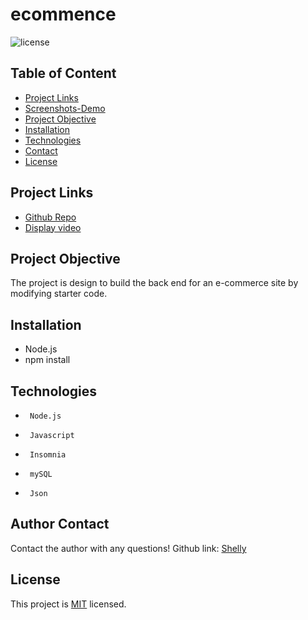 # ecommence
![license](https://img.shields.io/badge/License-MIT-yellow.svg)
## Table of Content
* [Project Links](#Project-Links)
* [Screenshots-Demo](#Screenshots)
* [Project Objective ](#Project-Objective)
* [Installation](#Installation)
* [Technologies](#Technologies)
* [Contact](#Contact)
* [License](#License)
## Project Links
* [Github Repo](https://github.com/zoeshelly-tan/ecommence)
* [Display video](https://drive.google.com/file/d/1KA697-IWhRPFCeDlxBFqYR3e14-hrBEo/view?usp=sharing)

## Project Objective
The project is design to build the back end for an e-commerce site by modifying starter code.

## Installation
- Node.js 
- npm install


## Technologies
-      Node.js
-      Javascript
-      Insomnia
-      mySQL
-      Json




## Author Contact
Contact the author with any questions! 
Github link: [Shelly](https://github.com/zoeshelly-tan)
## License
This project is [MIT](https://choosealicense.com/licenses/MIT/) licensed.
